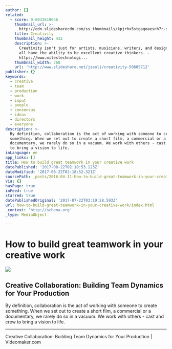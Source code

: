 ```yaml
---
author: []
related:
  - score: 0.6033619046
    thumbnail_url: >-
      http://cdn.slidesharecdn.com/ss_thumbnails/kpjrhx5stgaqoaesnh7r-signature-3f945d39ba23dd9cfcfd3fee5874bd5293c55aa2180b30512d3379a1f65479ee-poli-150716175148-lva1-app6892-thumbnail-4.jpg?cb=1438021298
    title: Creativity
    thumbnail_height: 432
    description: >-
      Creativity isn't just for artists, musicians, writers, and designers. We
      all have the ability to be excellent creative thinkers. -
      https://www.milestechnologi...
    thumbnail_width: 768
    url: 'http://www.slideshare.net/jzeoli/creativity-50605712'
publisher: {}
keywords:
  - creative
  - team
  - production
  - work
  - input
  - people
  - consensus
  - ideas
  - directors
  - everyone
description: >-
  By definition, collaboration is the act of working with someone to create
  something. When we set out to create a short film, a commercial or a
  documentary, we rarely do so in a vacuum. We work with others - cast and crew
  to bring a vision to life.
inLanguage: en
app_links: []
title: How to build great teamwork in your creative work
datePublished: '2017-08-22T02:18:53.123Z'
dateModified: '2017-08-22T02:18:52.321Z'
sourcePath: _posts/2016-04-11-how-to-build-great-teamwork-in-your-creative-work.md
via: {}
hasPage: true
inFeed: true
starred: true
datePublishedOriginal: '2017-07-22T03:19:28.593Z'
url: how-to-build-great-teamwork-in-your-creative-work/index.html
_context: 'http://schema.org'
_type: MediaObject

---
```

# How to build great teamwork in your creative work

<article style=""><img src="https://s3-us-west-2.amazonaws.com/the-grid-img/p/71b0ad3ad5b117e84d6955a4f201772d99e2b41c.jpg" /><h1>Creative Collaboration: Building Team Dynamics for Your Production</h1><p>By definition, collaboration is the act of working with someone to create something. When we set out to create a short film, a commercial or a documentary, we rarely do so in a vacuum. We work with others - cast and crew to bring a vision to life.</p></article>

---

Creative Collaboration: Building Team Dynamics for Your Production | Videomaker.com